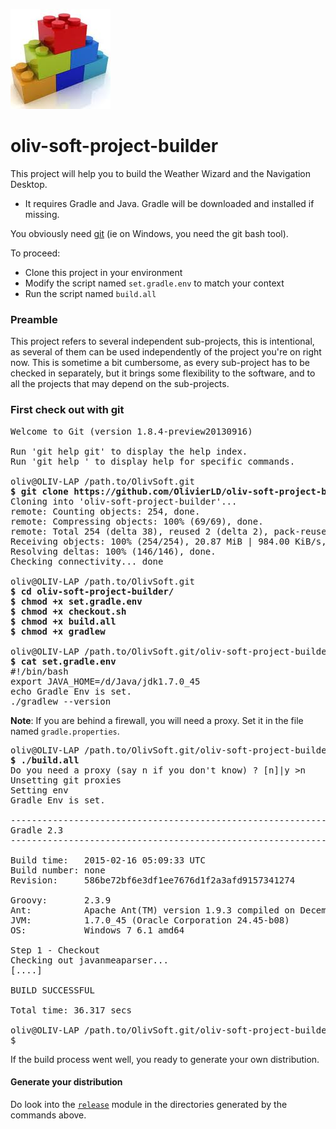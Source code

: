 ![project-builder](./build.system.jpg "Project Builder") 
# oliv-soft-project-builder
This project will help you to build the Weather Wizard and the Navigation Desktop.
- It requires Gradle and Java. Gradle will be downloaded and installed if missing.

You obviously need [git](https://help.github.com/articles/set-up-git/) (ie on Windows, you need the git bash tool).

To proceed:

- Clone this project in your environment
- Modify the script named `set.gradle.env` to match your context
- Run the script named `build.all`

### Preamble
This project refers to several independent sub-projects, this is intentional, as several of them can be used
independently of the project you're on right now.
This is sometime a bit cumbersome, as every sub-project has to be checked in separately, but it brings some flexibility to the software,
and to all the projects that may depend on the sub-projects.

### First check out with git
<pre>
Welcome to Git (version 1.8.4-preview20130916)

Run 'git help git' to display the help index.
Run 'git help <command>' to display help for specific commands.

oliv@OLIV-LAP /path.to/OlivSoft.git
<b>$ git clone https://github.com/OlivierLD/oliv-soft-project-builder.git</b>
Cloning into 'oliv-soft-project-builder'...
remote: Counting objects: 254, done.
remote: Compressing objects: 100% (69/69), done.
remote: Total 254 (delta 38), reused 2 (delta 2), pack-reused 182Receiving objects:  75% (191/254), 20.62 MiB | 971.00 KiB/s
Receiving objects: 100% (254/254), 20.87 MiB | 984.00 KiB/s, done.
Resolving deltas: 100% (146/146), done.
Checking connectivity... done

oliv@OLIV-LAP /path.to/OlivSoft.git
<b>$ cd oliv-soft-project-builder/
$ chmod +x set.gradle.env
$ chmod +x checkout.sh
$ chmod +x build.all
$ chmod +x gradlew</b>

oliv@OLIV-LAP /path.to/OlivSoft.git/oliv-soft-project-builder (master)
<b>$ cat set.gradle.env</b>
#!/bin/bash
export JAVA_HOME=/d/Java/jdk1.7.0_45
echo Gradle Env is set.
./gradlew --version
</pre>
<b>Note</b>: If you are behind a firewall, you will need a proxy. Set it in the file named `gradle.properties`.
<pre>
oliv@OLIV-LAP /path.to/OlivSoft.git/oliv-soft-project-builder (master)
<b>$ ./build.all</b>
Do you need a proxy (say n if you don't know) ? [n]|y >n
Unsetting git proxies
Setting env
Gradle Env is set.

------------------------------------------------------------
Gradle 2.3
------------------------------------------------------------

Build time:   2015-02-16 05:09:33 UTC
Build number: none
Revision:     586be72bf6e3df1ee7676d1f2a3afd9157341274

Groovy:       2.3.9
Ant:          Apache Ant(TM) version 1.9.3 compiled on December 23 2013
JVM:          1.7.0_45 (Oracle Corporation 24.45-b08)
OS:           Windows 7 6.1 amd64

Step 1 - Checkout
Checking out javanmeaparser...
[....]

BUILD SUCCESSFUL

Total time: 36.317 secs

oliv@OLIV-LAP /path.to/OlivSoft.git/oliv-soft-project-builder (master)
$
</pre>

If the build process went well, you ready to generate your own distribution.

#### Generate your distribution
Do look into the [`release`](https://github.com/OlivierLD/release) module in the directories generated by the commands above.
